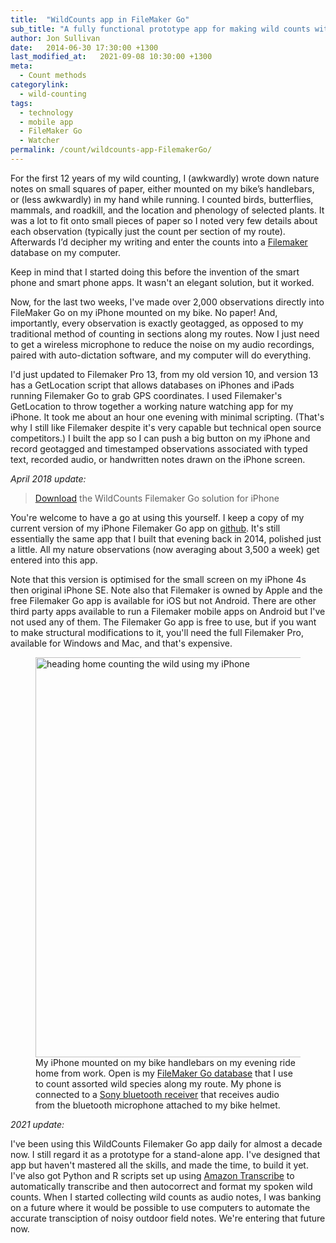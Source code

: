 ```yaml
---
title:  "WildCounts app in FileMaker Go"
sub_title: "A fully functional prototype app for making wild counts with WildCounts shorthand and audio notes."
author: Jon Sullivan
date:   2014-06-30 17:30:00 +1300
last_modified_at:   2021-09-08 10:30:00 +1300
meta: 
  - Count methods
categorylink:
  - wild-counting
tags:
  - technology
  - mobile app
  - FileMaker Go
  - Watcher
permalink: /count/wildcounts-app-FilemakerGo/
---
```


For the first 12 years of my wild counting, I (awkwardly) wrote down nature notes on small squares of paper, either mounted on my bike’s handlebars, or (less awkwardly) in my hand while running. I counted birds, butterflies, mammals, and roadkill, and the location and phenology of selected plants. It was a lot to fit onto small pieces of paper so I noted very few details about each observation (typically just the count per section of my route). Afterwards I’d decipher my writing and enter the counts into a [Filemaker](https://www.filemaker.com/) database on my computer.

Keep in mind that I started doing this before the invention of the smart phone and smart phone apps. It wasn't an elegant solution, but it worked.

Now, for the last two weeks, I've made over 2,000 observations directly into FileMaker Go on my iPhone mounted on my bike. No paper! And, importantly, every observation is exactly geotagged, as opposed to my traditional method of counting in sections along my routes. Now I just need to get a wireless microphone to reduce the noise on my audio recordings, paired with auto-dictation software, and my computer will do everything.

I'd just updated to Filemaker Pro 13, from my old version 10, and version 13 has a GetLocation script that allows databases on iPhones and iPads running Filemaker Go to grab GPS coordinates. I used Filemaker's GetLocation to throw together a working nature watching app for my iPhone. It took me about an hour one evening with minimal scripting. (That's why I still like Filemaker despite it's very capable but technical open source competitors.) I built the app so I can push a big button on my iPhone and record geotagged and timestamped observations associated with typed text, recorded audio, or handwritten notes drawn on the iPhone screen. 

*April 2018 update:*

> [Download](https://github.com/mjon/WildCounts-Filemaker-Go-app) the WildCounts Filemaker Go solution for iPhone

You're welcome to have a go at using this yourself. I keep a copy of my current version of my iPhone Filemaker Go app on [github](https://github.com/mjon/WildCounts-Filemaker-Go-app). It's still essentially the same app that I built that evening back in 2014, polished just a little. All my nature observations (now averaging about 3,500 a week) get entered into this app. 

Note that this version is optimised for the small screen on my iPhone 4s then original iPhone SE. Note also that Filemaker is owned by Apple and the free Filemaker Go app is available for iOS but not Android. There are other third party apps available to run a Filemaker mobile apps on Android but I've not used any of them. The Filemaker Go app is free to use, but if you want to make structural modifications to it, you'll need the full Filemaker Pro, available for Windows and Mac, and that's expensive.

<div class="indent">
<figure>
<a data-flickr-embed="true"  href="https://www.flickr.com/photos/mollivan_jon/51427945171/" title="heading home counting the wild using my iPhone"><img src="https://live.staticflickr.com/65535/51427945171_796a5e0070_z.jpg" width="640"  alt="heading home counting the wild using my iPhone"></a><script async src="//embedr.flickr.com/assets/client-code.js" charset="utf-8"></script>
<figcaption>My iPhone mounted on my bike handlebars on my evening ride home from work. Open is my <a href="../wildcounts-app-FilemakerGo/">FileMaker Go database</a> that I use to count assorted wild species along my route. My phone is connected to a <a href="../gear-up-intro/#hands-free-bluetooth-microphone">Sony bluetooth receiver</a> that receives audio from the bluetooth microphone attached to my bike helmet.</figcaption>
</figure>
</div>

*2021 update:*

I've been using this WildCounts Filemaker Go app daily for almost a decade now. I still regard it as a prototype for a stand-alone app. I've designed that app but haven't mastered all the skills, and made the time, to build it yet. I've also got Python and R scripts set up using [Amazon Transcribe](https://aws.amazon.com/transcribe/) to automatically transcribe and then autocorrect and format my spoken wild counts. When I started collecting wild counts as audio notes, I was banking on a future where it would be possible to use computers to automate the accurate transciption of noisy outdoor field notes. We're entering that future now.

